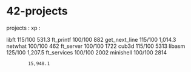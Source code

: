 # 42-projects

projects :		xp :

libft 115/100		531.3
ft_printf 100/100	882
get_next_line 115/100	1,014.3
netwhat 100/100		462
ft_server 100/100	1722
cub3d 115/100	 	5313
libasm 125/100	 	1,207.5
ft_services 100/100 	2002
minishell 100/100 	2814

			15,948.1
